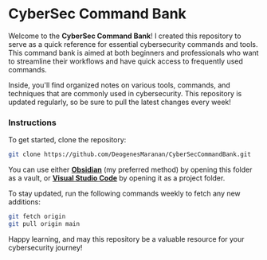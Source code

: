 # CyberSec Command Bank

Welcome to the **CyberSec Command Bank**! I created this repository to serve as a quick reference for essential cybersecurity commands and tools. This command bank is aimed at both beginners and professionals who want to streamline their workflows and have quick access to frequently used commands.

Inside, you'll find organized notes on various tools, commands, and techniques that are commonly used in cybersecurity. This repository is updated regularly, so be sure to pull the latest changes every week!

### Instructions

To get started, clone the repository:

```bash
git clone https://github.com/DeogenesMaranan/CyberSecCommandBank.git
```

You can use either **[Obsidian](https://obsidian.md/)** (my preferred method) by opening this folder as a vault, or **[Visual Studio Code](https://code.visualstudio.com/)** by opening it as a project folder.

To stay updated, run the following commands weekly to fetch any new additions:

```bash
git fetch origin
git pull origin main
```

Happy learning, and may this repository be a valuable resource for your cybersecurity journey!
